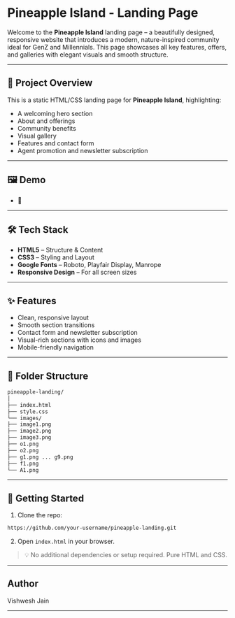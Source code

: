# Pineapple Island - Landing Page

Welcome to the **Pineapple Island** landing page – a beautifully designed, responsive website that introduces a modern, nature-inspired community ideal for GenZ and Millennials. This page showcases all key features, offers, and galleries with elegant visuals and smooth structure.

---

## 📌 Project Overview

This is a static HTML/CSS landing page for **Pineapple Island**, highlighting:
- A welcoming hero section
- About and offerings
- Community benefits
- Visual gallery
- Features and contact form
- Agent promotion and newsletter subscription
---
## 🖼️ Demo

- 🔗 
---
## 🛠️ Tech Stack

- **HTML5** – Structure & Content
- **CSS3** – Styling and Layout
- **Google Fonts** – Roboto, Playfair Display, Manrope
- **Responsive Design** – For all screen sizes
---
## ✨ Features

- Clean, responsive layout
- Smooth section transitions
- Contact form and newsletter subscription
- Visual-rich sections with icons and images
- Mobile-friendly navigation

---
## 📁 Folder Structure
```bash
pineapple-landing/
│
├── index.html
├── style.css
└── images/
├── image1.png
├── image2.png
├── image3.png
├── o1.png
├── o2.png
├── g1.png ... g9.png
├── f1.png
└── A1.png
```
---

## 🚀 Getting Started

1. Clone the repo:
```bash
https://github.com/your-username/pineapple-landing.git
```
2. Open `index.html` in your browser.

> 💡 No additional dependencies or setup required. Pure HTML and CSS.
---
## Author

Vishwesh Jain

---








